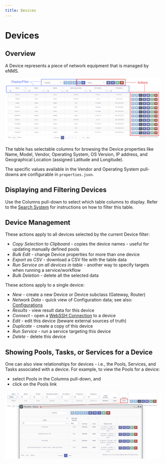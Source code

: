 ```yaml
---
title: Devices
---
```


# Devices

## Overview 

A Device represents a piece of network equipment that is managed by eNMS.

![Devices Table](../_static/inventory/devices/devices_table_1.png)

The table has selectable columns for browsing the Device properties like Name, Model, 
Vendor, Operating System, OS Version, IP address, and Geographical Location (assigned 
Latitude and Longitude).  

The specific values available in the Vendor and Operating System pull-downs are 
configurable in `properties.json`.

## Displaying and Filtering Devices

Use the Columns pull-down to select which table columns to display.
Refer to the [Search System](../../advanced/search_system/) for instructions on 
how to filter this table.
 
## Device Management

These actions apply to all devices selected by the current Device filter: 

- *Copy Selection to Clipboard* - copies the device names - useful for updating manually
   defined pools
- *Bulk Edit* - change Device properties for more than one device 
- *Export as CSV* - download a CSV file with the table data   
- *Run Service on all devices in table* - another way to specify targets when running a service/workflow
- *Bulk Deletion* - delete all the selected data

These actions apply to a single device: 

- *New* - create a new Device or Device subclass (Gateway, Router) 
- *Network Data* - quick view of Configuration data; see also: [Configurations](../configuration_management/)
- *Results* - view result data for this device
- *Connect* - open a [WebSSH Connection](../web_connection/) to a device 
- *Edit* - edit this device (beware external sources of truth) 
- *Duplicate* - create a copy of this device 
- *Run Service* - run a service targeting this device 
- *Delete* - delete this device


## Showing Pools, Tasks, or Services for a Device 

One can also view relationships for devices - i.e., the Pools, Services, and Tasks 
associated with a device.  For example, to view the Pools for a device:

- select Pools in the Columns pull-down, and  
- click on the Pools link

![Pools for a Device](../_static/inventory/devices/devices_table_with_pools.png)



